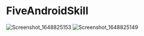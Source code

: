 # FiveAndroidSkill

![Screenshot_1648825153](https://user-images.githubusercontent.com/37325745/161289492-b8a1d34f-e3c5-4682-a0af-8c6169fad0ab.png)
![Screenshot_1648825149](https://user-images.githubusercontent.com/37325745/161289498-1ecb7fb8-bd15-4300-a896-b8030a3c0aae.png)

